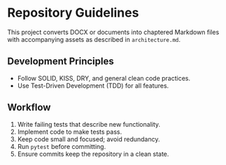 # Repository Guidelines

This project converts DOCX or documents into chaptered Markdown files with accompanying assets as described in `architecture.md`.

## Development Principles
- Follow SOLID, KISS, DRY, and general clean code practices.
- Use Test-Driven Development (TDD) for all features.

## Workflow
1. Write failing tests that describe new functionality.
2. Implement code to make tests pass.
3. Keep code small and focused; avoid redundancy.
4. Run `pytest` before committing.
5. Ensure commits keep the repository in a clean state.

